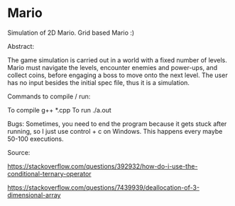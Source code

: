 # Mario
Simulation of 2D Mario. Grid based Mario :)


Abstract:

The game simulation is carried out in a world with a fixed number of levels. Mario
must navigate the levels, encounter enemies and power-ups, and collect coins, before
engaging a boss to move onto the next level. The user has no input besides the initial spec file, thus it is a simulation.

Commands to compile / run:

To compile
    g++ *.cpp 
To run
    ./a.out



Bugs: Sometimes, you need to end the program because it gets stuck after running, so I just use control + c on Windows. 
This happens every maybe 50-100 executions.


Source: 

https://stackoverflow.com/questions/392932/how-do-i-use-the-conditional-ternary-operator

https://stackoverflow.com/questions/7439939/deallocation-of-3-dimensional-array
